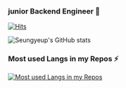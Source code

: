 

<!--
**Seungyeup/Seungyeup** is a ✨ _special_ ✨ repository because its `README.md` (this file) appears on your GitHub profile.

Here are some ideas to get you started:

- 🔭 I’m currently working on ...
- 🌱 I’m currently learning ...
- 👯 I’m looking to collaborate on ...
- 🤔 I’m looking for help with ...
- 💬 Ask me about ...
- 📫 How to reach me: ...
- 😄 Pronouns: ...
- ⚡ Fun fact: ...
-->

### junior Backend Engineer 🌱
[![Hits](https://hits.seeyoufarm.com/api/count/incr/badge.svg?url=https%3A%2F%2Fgithub.com%2FSeungyeup%2Fhit-counter&count_bg=%2378F51A&title_bg=%23000000&icon=&icon_color=%2375F541&title=hits&edge_flat=false)](https://hits.seeyoufarm.com)

![Seungyeup's GitHub stats](https://github-readme-stats.vercel.app/api?username=Seungyeup&show_icons=true&theme=dark)

### Most used Langs in my Repos ⚡
[![Most used Langs in my Repos](https://github-readme-stats.vercel.app/api/top-langs/?username=Seungyeup&layout=compact&langs_count=8)](https://github.com/Seungyeup/github-readme-stats)
